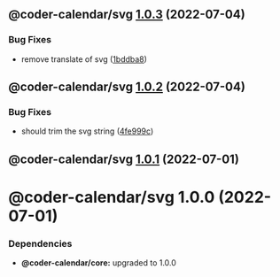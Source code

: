 ## @coder-calendar/svg [1.0.3](https://github.com/bubkoo/coder-calendar/compare/@coder-calendar/svg@1.0.2...@coder-calendar/svg@1.0.3) (2022-07-04)


### Bug Fixes

* remove translate of svg ([1bddba8](https://github.com/bubkoo/coder-calendar/commit/1bddba8e1f5b60703e7ebe3a20b69607cd4897b9))

## @coder-calendar/svg [1.0.2](https://github.com/bubkoo/coder-calendar/compare/@coder-calendar/svg@1.0.1...@coder-calendar/svg@1.0.2) (2022-07-04)


### Bug Fixes

* should trim the svg string ([4fe999c](https://github.com/bubkoo/coder-calendar/commit/4fe999c8a5a3b85786694bb420707dbeb6e279a8))

## @coder-calendar/svg [1.0.1](https://github.com/bubkoo/coder-calendar/compare/@coder-calendar/svg@1.0.0...@coder-calendar/svg@1.0.1) (2022-07-01)

# @coder-calendar/svg 1.0.0 (2022-07-01)





### Dependencies

* **@coder-calendar/core:** upgraded to 1.0.0
